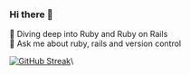 ### Hi there 👋

<!--
**bijoysijo/bijoysijo** is a ✨ _special_ ✨ repository because its `README.md` (this file) appears on your GitHub profile.
-->

🌱   Diving deep into Ruby and Ruby on Rails\
💬   Ask me about ruby, rails and version control

[![GitHub Streak](https://github-readme-streak-stats.herokuapp.com/?user=bijoysijo&theme=dark)](https://git.io/streak-stats)\


